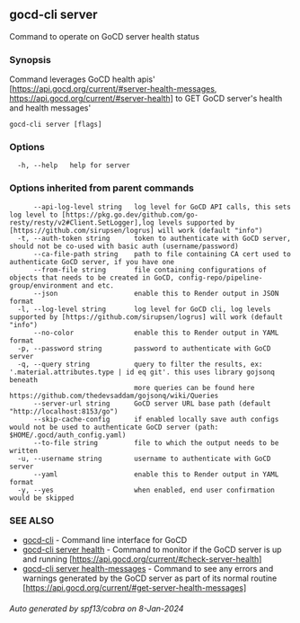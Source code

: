 ## gocd-cli server

Command to operate on GoCD server health status

### Synopsis

Command leverages GoCD health apis' [https://api.gocd.org/current/#server-health-messages, https://api.gocd.org/current/#server-health] to 
GET GoCD server's health and health messages'

```
gocd-cli server [flags]
```

### Options

```
  -h, --help   help for server
```

### Options inherited from parent commands

```
      --api-log-level string   log level for GoCD API calls, this sets log level to [https://pkg.go.dev/github.com/go-resty/resty/v2#Client.SetLogger],log levels supported by [https://github.com/sirupsen/logrus] will work (default "info")
  -t, --auth-token string      token to authenticate with GoCD server, should not be co-used with basic auth (username/password)
      --ca-file-path string    path to file containing CA cert used to authenticate GoCD server, if you have one
      --from-file string       file containing configurations of objects that needs to be created in GoCD, config-repo/pipeline-group/environment and etc.
      --json                   enable this to Render output in JSON format
  -l, --log-level string       log level for GoCD cli, log levels supported by [https://github.com/sirupsen/logrus] will work (default "info")
      --no-color               enable this to Render output in YAML format
  -p, --password string        password to authenticate with GoCD server
  -q, --query string           query to filter the results, ex: '.material.attributes.type | id eq git'. this uses library gojsonq beneath
                               more queries can be found here https://github.com/thedevsaddam/gojsonq/wiki/Queries
      --server-url string      GoCD server URL base path (default "http://localhost:8153/go")
      --skip-cache-config      if enabled locally save auth configs would not be used to authenticate GoCD server (path: $HOME/.gocd/auth_config.yaml)
      --to-file string         file to which the output needs to be written
  -u, --username string        username to authenticate with GoCD server
      --yaml                   enable this to Render output in YAML format
  -y, --yes                    when enabled, end user confirmation would be skipped
```

### SEE ALSO

* [gocd-cli](gocd-cli.md)	 - Command line interface for GoCD
* [gocd-cli server health](gocd-cli_server_health.md)	 - Command to monitor if the GoCD server is up and running [https://api.gocd.org/current/#check-server-health]
* [gocd-cli server health-messages](gocd-cli_server_health-messages.md)	 - Command to see any errors and warnings generated by the GoCD server as part of its normal routine [https://api.gocd.org/current/#get-server-health-messages]

###### Auto generated by spf13/cobra on 8-Jan-2024

